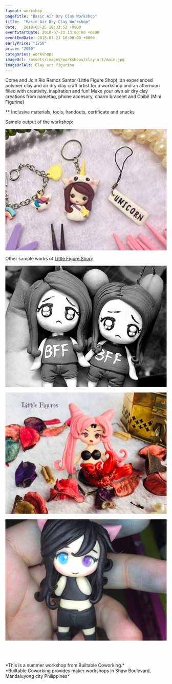 ```yaml
---
layout: workshop
pageTitle: "Basic Air Dry Clay Workshop"
title:  "Basic Air Dry Clay Workshop"
date:   2018-03-25 18:33:52 +0800
eventStartDate: 2018-07-23 13:00:00 +0800
eventEndDate: 2018-07-23 18:00:00 +0800
earlyPrice: "1750"
price: "2050"
categories: workshops
imageUrl: /assets/images/workshops/clay-art/main.jpg
imageUrlAlt: Clay art figurine
---
```

Come and Join Rio Ramos Santor (Little Figure Shop), an experienced polymer clay and air dry clay craft artist for a workshop and an afternoon filled with creativity, inspiration and fun!
Make your own air dry clay creations from nametag, phone accesory, charm bracelet and Chibi! (Mini Figurine)

** Inclusive materials, tools, handouts, certificate and snacks

Sample output of the workshop:

![Clay art figurine](/assets/images/workshops/clay-art/sample-work.jpg "Clay art figurine")

Other sample works of [Little Figure Shop](https://facebookcompepot09.wordpress.com/):

![Clay art figurine](/assets/images/workshops/clay-art/sample-1.jpg "Clay art figurine")

![Clay art figurine](/assets/images/workshops/clay-art/sample-2.jpg "Clay art figurine")

![Clay art figurine](/assets/images/workshops/clay-art/sample-3.jpg "Clay art figurine")

<br>
<br>
<br>
*This is a summer workshop from Builtable Coworking.*
<br>
*Builtable Coworking provides maker workshops in Shaw Boulevard, Mandaluyong city Philippines* 